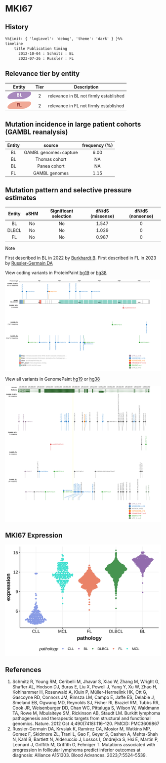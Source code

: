 # MKI67
## History
```mermaid
%%{init: { 'logLevel': 'debug', 'theme': 'dark' } }%%
timeline
    title Publication timing
      2012-10-04 : Schmitz : BL
      2023-07-26 : Russler : FL
```
## Relevance tier by entity

|Entity|Tier|Description                           |
|:------:|:----:|--------------------------------------|
|![BL](images/icons/BL_tier2.png)    |2   |relevance in BL not firmly established|
|![FL](images/icons/FL_tier2.png)    |2   |relevance in FL not firmly established|

## Mutation incidence in large patient cohorts (GAMBL reanalysis)

|Entity|source               |frequency (%)|
|:------:|:---------------------:|:-------------:|
|BL    |GAMBL genomes+capture|6.00         |
|BL    |Thomas cohort        |  NA         |
|BL    |Panea cohort         |  NA         |
|FL    |GAMBL genomes        |1.15         |

## Mutation pattern and selective pressure estimates

|Entity|aSHM|Significant selection|dN/dS (missense)|dN/dS (nonsense)|
|:------:|:----:|:---------------------:|:----------------:|:----------------:|
|BL    |No  |No                   |1.547           |0               |
|DLBCL |No  |No                   |1.029           |0               |
|FL    |No  |No                   |0.987           |0               |


> [!NOTE]
> First described in BL in 2022 by [Burkhardt B](https://pubmed.ncbi.nlm.nih.gov/35794096). First described in FL in 2023 by [Russler-Germain DA](https://pubmed.ncbi.nlm.nih.gov/37493986)


View coding variants in ProteinPaint [hg19](https://morinlab.github.io/LLMPP/GAMBL/MKI67_protein.html)  or [hg38](https://morinlab.github.io/LLMPP/GAMBL/MKI67_protein_hg38.html)

![image](images/proteinpaint/MKI67_NM_002417.svg)

View all variants in GenomePaint [hg19](https://morinlab.github.io/LLMPP/GAMBL/MKI67.html)  or [hg38](https://morinlab.github.io/LLMPP/GAMBL/MKI67_hg38.html)

![image](images/proteinpaint/MKI67.svg)
## MKI67 Expression
![image](images/gene_expression/MKI67_by_pathology.svg)
<!-- ORIGIN: schmitzBurkittLymphomaPathogenesis2012 -->
<!-- BL: schmitzBurkittLymphomaPathogenesis2012 -->
<!-- FL: russler-germainMutationsAssociatedProgression2023b -->
## References
1.  Schmitz R, Young RM, Ceribelli M, Jhavar S, Xiao W, Zhang M, Wright G, Shaffer AL, Hodson DJ, Buras E, Liu X, Powell J, Yang Y, Xu W, Zhao H, Kohlhammer H, Rosenwald A, Kluin P, Müller-Hermelink HK, Ott G, Gascoyne RD, Connors JM, Rimsza LM, Campo E, Jaffe ES, Delabie J, Smeland EB, Ogwang MD, Reynolds SJ, Fisher RI, Braziel RM, Tubbs RR, Cook JR, Weisenburger DD, Chan WC, Pittaluga S, Wilson W, Waldmann TA, Rowe M, Mbulaiteye SM, Rickinson AB, Staudt LM. Burkitt lymphoma pathogenesis and therapeutic targets from structural and functional genomics. Nature. 2012 Oct 4;490(7418):116–120. PMCID: PMC3609867
2.  Russler-Germain DA, Krysiak K, Ramirez CA, Mosior M, Watkins MP, Gomez F, Skidmore ZL, Trani L, Gao F, Geyer S, Cashen A, Mehta-Shah N, Kahl B, Bartlett N, Alderuccio J, Lossos I, Ondrejka S, Hsi E, Martin P, Leonard J, Griffith M, Griffith O, Fehniger T. Mutations associated with progression in follicular lymphoma predict inferior outcomes at diagnosis: Alliance A151303. Blood Advances. 2023;7:5524–5539. 
